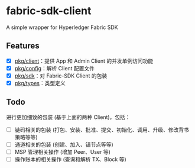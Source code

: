 # fabric-sdk-client

A simple wrapper for Hyperledger Fabric SDK

## Features

- [x] [pkg/client](./pkg/client)：提供 App 和 Admin Client 的并发单例访问功能
- [x] [pkg/config](./pkg/config)：解析 Client 配置文件
- [x] [pkg/sdk](./pkg/sdk)：对 Fabric-SDK Client 的包装
- [x] [pkg/types](./pkg/types)：类型定义

## Todo

进行更加细致的包装 (基于上面的两种 Client)，包括：

- [ ] 链码相关的包装 (打包、安装、批准、提交、初始化、调用、升级、修改背书策略等等)
- [ ] 通道相关的包装 (创建、加入、锚节点等等)
- [ ] MSP 管理相关操作 (增加 Peer、User 等)
- [ ] 操作账本的相关操作 (查询和解析 TX、Block 等)
